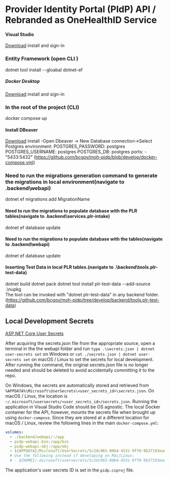 # Provider Identity Portal (PIdP) API / Rebranded as OneHealthID Service

#### Visual Studio

[Download](https://visualstudio.microsoft.com/) install and sign-in

### Entity Framework (open CLI )
dotnet tool install --gloabal dotnet-ef

#####  Docker Desktop
[Download](https://www.docker.com/products/docker-desktop/) install and sign-in

### In the root of the project (CLI)
docker compose up

#### Install DBeaver
[Download](https://dbeaver.io/download/) install
-Open Dbeaver -> New Database connection->Select Postgres
environment:
      POSTGRES_PASSWORD: postgres
      POSTGRES_USERNAME: postgres
      POSTGRES_DB: postgres
      ports:  - "5433:5432"
(https://github.com/bcgov/moh-pidp/blob/develop/docker-compose.yml)

### Need to run the migrations generation command to generate the migrations in local environment(navigate to .backend\webapi)
dotnet ef migrations add MigrationName
#### Need to run the migrations to populate database with the PLR tables(navigate to .backend\services.plr-intake)
dotnet ef database update
#### Need to run the migrations to populate database with the tables(navigate to .backend\webapi)
dotnet ef database update

#### Inserting Test Data in local PLR tables.(navigate to .\backend\tools.plr-test-data)
dotnet build
dotnet pack
dotnet tool install plr-test-data --add-source .\nupkg\
The tool can be invoked with "dotnet plr-test-data" in any backend folder.
(https://github.com/bcgov/moh-pidp/tree/develop/backend/tools.plr-test-data)

## Local Development Secrets

[ASP.NET Core User Secrets](https://docs.microsoft.com/en-us/aspnet/core/security/app-secrets?view=aspnetcore-5.0&tabs=windows)

After acquiring the secrets.json file from the appropriate source, open a terminal in the the webapi folder and run
`type .\secrets.json | dotnet user-secrets set` on Windows or
`cat ./secrets.json | dotnet user-secrets set` on macOS / Linux
to set the secrets for local development.
After running the command, the original secrets.json file is no longer needed and should be deleted to avoid accidentally committing it to the repo.

On Windows, the secrets are automatically stored and retrieved from `%APPDATA%\Microsoft\UserSecrets\<user_secrets_id>\secrets.json`. On macOS / Linux, the location is `~/.microsoft/usersecrets/<user_secrets_id>/secrets.json`.
Running the application in Visual Studio Code should be OS agnostic. The local Docker container for the API, however, mounts the secrets file when brought up using `docker-compose`. Since they are stored at a different location for macOS / Linux, review the following lines in the main `docker-compose.yml`:
```yaml
volumes:
  - ./backend/webapi/:/app
  - pidp-webapi-bin:/app/bin
  - pidp-webapi-obj:/app/obj
  - ${APPDATA}/Microsoft/UserSecrets/5c2dc965-00b4-4531-9ff0-9b37193ead9b:/root/.microsoft/usersecrets/5c2dc965-00b4-4531-9ff0-9b37193ead9b
  # Use the following instead if developing on Mac/Linux:
  # - ${HOME}/.microsoft/usersecrets/5c2dc965-00b4-4531-9ff0-9b37193ead9b:/root/.microsoft/usersecrets/5c2dc965-00b4-4531-9ff0-9b37193ead9b
```

The application's user secrets ID is set in the `pidp.csproj` file.
